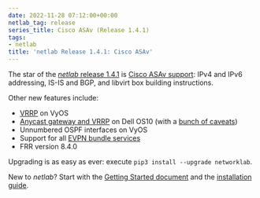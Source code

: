 ```yaml
---
date: 2022-11-28 07:12:00+00:00
netlab_tag: release
series_title: Cisco ASAv (Release 1.4.1)
tags:
- netlab
title: 'netlab Release 1.4.1: Cisco ASAv'
---
```

The star of the [*netlab* release 1.4.1](https://netsim-tools.readthedocs.io/en/latest/release/1.4.html) is [Cisco ASAv support](https://netsim-tools.readthedocs.io/en/latest/platforms.html): IPv4 and IPv6 addressing, IS-IS and BGP, and libvirt box building instructions.

Other new features include:

* [VRRP](https://netsim-tools.readthedocs.io/en/latest/module/gateway.html) on VyOS
* [Anycast gateway and VRRP](https://netsim-tools.readthedocs.io/en/latest/module/gateway.html) on Dell OS10 (with a [bunch of caveats](https://netsim-tools.readthedocs.io/en/latest/caveats.html#dell-os10))
* Unnumbered OSPF interfaces on VyOS
* Support for all [EVPN bundle services](https://netsim-tools.readthedocs.io/en/latest/module/evpn.html#evpn-bundle-services)
* FRR version 8.4.0

Upgrading is as easy as ever: execute `pip3 install --upgrade networklab`.

New to *netlab*? Start with the [Getting Started document](https://netsim-tools.readthedocs.io/en/latest/tutorials.html) and the [installation guide](https://netsim-tools.readthedocs.io/en/latest/install.html).
